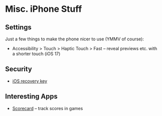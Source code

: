 # Misc. iPhone Stuff

## Settings

Just a few things to make the phone nicer to use (YMMV of course):

- Accessibility > Touch > Haptic Touch > Fast – reveal previews etc. with a shorter touch (iOS 17)

## Security

- [iOS recovery key](./iOS%20recovery%20key.md)

## Interesting Apps

- [Scorecard](https://www.getscorecard.app) – track scores in games
